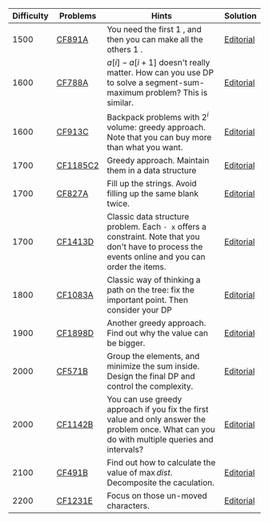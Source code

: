| Difficulty | Problems | Hints | Solution |
| -------- | -------- | -------- | -------- |
| 1500 | [CF891A](https://codeforces.com/problemset/problem/891/A) | You need the first $1$ , and then you can make all the others $1$ . | [Editorial](https://github.com/Yawn-Sean/Daily_CF_Problems/blob/main/daily_problems/2024/03/0328/solution/cf891a.md) |
| 1600 | [CF788A](https://codeforces.com/problemset/problem/788/A) | $a[i]-a[i+1]$ doesn't really matter. How can you use DP to solve a segment-sum-maximum problem? This is similar. | [Editorial](https://github.com/Yawn-Sean/Daily_CF_Problems/blob/main/daily_problems/2024/03/0314/solution/cf788a.md) |
| 1600 | [CF913C](https://codeforces.com/problemset/problem/913/C) | Backpack problems with $2^i$ volume: greedy approach. Note that you can buy more than what you want. | [Editorial](https://github.com/Yawn-Sean/Daily_CF_Problems/blob/main/daily_problems/2024/03/0321/solution/cf913c.md) |
| 1700 | [CF1185C2](https://codeforces.com/problemset/problem/1185/C2) | Greedy approach. Maintain them in a data structure | [Editorial](https://github.com/Yawn-Sean/Daily_CF_Problems/blob/main/daily_problems/2024/03/0304/solution/cf1185c2.md) |
| 1700 | [CF827A](https://codeforces.com/problemset/problem/827/A) | Fill up the strings. Avoid filling up the same blank twice. | [Editorial](https://github.com/Yawn-Sean/Daily_CF_Problems/blob/main/daily_problems/2024/03/0313/solution/cf827a.md) |
| 1700 | [CF1413D](https://codeforces.com/problemset/problem/1413/D) | Classic data structure problem. Each `- x` offers a constraint. Note that you don't have to process the events online and you can order the items. | [Editorial](https://github.com/Yawn-Sean/Daily_CF_Problems/blob/main/daily_problems/2024/03/0326/solution/cf1413d.md) |
| 1800 | [CF1083A](https://codeforces.com/problemset/problem/1083/A) | Classic way of thinking a path on the tree: fix the important point. Then consider your DP |[Editorial](https://github.com/Yawn-Sean/Daily_CF_Problems/blob/main/daily_problems/2024/03/0305/solution/cf1083a.md) | 
| 1900 | [CF1898D](https://codeforces.com/problemset/problem/1898/D) | Another greedy approach. Find out why the value can be bigger. | [Editorial](https://github.com/Yawn-Sean/Daily_CF_Problems/blob/main/daily_problems/2024/03/0304/solution/cf1898d.md) |
| 2000 | [CF571B](https://codeforces.com/problemset/problem/571/B) | Group the elements, and minimize the sum inside. Design the final DP and control the complexity. | [Editorial](https://github.com/Yawn-Sean/Daily_CF_Problems/blob/main/daily_problems/2024/03/0320/solution/cf571b.md) |
| 2000 | [CF1142B](https://codeforces.com/problemset/problem/1142/B) | You can use greedy approach if you fix the first value and only answer the problem once. What can you do with multiple queries and intervals? | [Editorial](https://github.com/Yawn-Sean/Daily_CF_Problems/blob/main/daily_problems/2024/03/0327/solution/cf1142b.md) |
| 2100 | [CF491B](https://codeforces.com/problemset/problem/491/B) | Find out how to calculate the value of $\max dist$. Decomposite the caculation. | [Editorial](https://github.com/Yawn-Sean/Daily_CF_Problems/blob/main/daily_problems/2024/03/0321/solution/cf491b.md) |
| 2200 | [CF1231E](https://codeforces.com/problemset/problem/1231/E) | Focus on those un-moved characters. | [Editorial](https://github.com/Yawn-Sean/Daily_CF_Problems/blob/main/daily_problems/2024/03/0309/solution/cf1231e.md) |